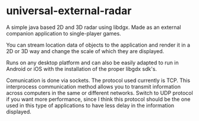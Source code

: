 # universal-external-radar

A simple java based 2D and 3D radar using libdgx. 
Made as an external companion application to single-player games. 

You can stream location data of objects to the application and render it in a 2D or 3D way and change the scale of which they are displayed.

Runs on any desktop platform and can also be easily adapted to run in Android or iOS with the installation of the proper libgdx sdk's.

Comunication is done via sockets. The protocol used currently is TCP. 
This interprocess communication method allows you to transmit information across computers in the same or different networks.
Switch to UDP protocol if you want more performance, since I think this protocol should be the one used in this type of applications to have less delay in the information displayed.

